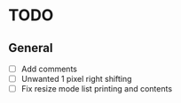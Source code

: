 # TODO

## General

- [ ] Add comments
- [ ] Unwanted 1 pixel right shifting
- [ ] Fix resize mode list printing and contents
